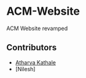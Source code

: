 # ACM-Website
ACM Website revamped


## Contributors
* [Atharva Kathale](https://github.com/Atharva-K12)
* [Nilesh]
